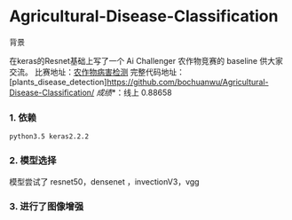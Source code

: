 # Agricultural-Disease-Classification
背景

在keras的Resnet基础上写了一个 Ai Challenger 农作物竞赛的 baseline 供大家交流。
比赛地址：[农作物病害检测](https://challenger.ai/competition/pdr2018)
完整代码地址：[plants_disease_detection]https://github.com/bochuanwu/Agricultural-Disease-Classification/
*成绩**：线上 0.88658
### 1. 依赖

    python3.5 keras2.2.2
### 2. 模型选择

模型尝试了 resnet50，densenet ，invectionV3，vgg
### 3. 进行了图像增强
